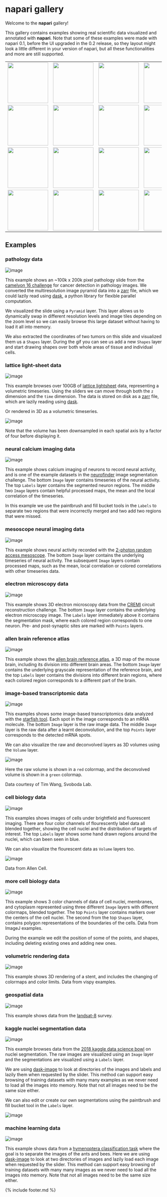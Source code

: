 # napari gallery

Welcome to the **napari** gallery!

This gallery contains examples showing real scientific data visualized and annotated with **napari**. Note that some of these examples were made with napari 0.1, before the UI upgraded in the 0.2 release, so they layout might look a little different in your version of napari, but all these functionalities and more are still supported.

| | | | |
|---|---|---|---|
|<a href="#pathology-data"><img src="./assets/gallery/pathology.gif" width="130"/><a>| <a href="#lattice-light-sheet-data"><img src="./assets/gallery/LLSM.gif" width="130"/><a> | <a href="#neural-calcium-imaging-data"><img src="./assets/gallery/calcium_imaging.gif" width="130"/><a> | <a href="#mesoscope-neural-imaging-data"><img src="./assets/gallery/mesoscope.gif" width="130"/><a> |
|<a href="#electron-microscopy-data"><img src="./assets/gallery/CREMI.gif" width="130"/><a>| <a href="#allen-brain-reference-atlas"><img src="./assets/gallery/allen_brain.gif" width="130"/><a> | <a href="#image-based-transcriptomic-data"><img src="./assets/gallery/smFISH.gif" width="130"/><a> | <a href="#image-based-transcriptomic-data"><img src="./assets/gallery/smFISH_3D.gif" width="130"/><a> |
| <a href="#cell-biology-data"><img src="./assets/gallery/allen_cell.gif" width="130"/><a> | <a href="#cell-biology-data"><img src="./assets/gallery/allen_cell_3D.gif" width="130"/><a> | <a href="#more-cell-biology-data"><img src="./assets/gallery/cells.gif" width="130"/><a> | <a href="#volumetric-rendering-data"><img src="./assets/gallery/stent.gif" width="130"/><a> |
| <a href="#geospatial-data"><img src="./assets/gallery/geospatial.gif" width="130"/><a> | <a href="#kaggle-nuclei-segmentation-data"><img src="./assets/gallery/DSB2018_browse.gif" width="130"/><a> | <a href="#kaggle-nuclei-segmentation-data"><img src="./assets/gallery/DSB2018_edit.gif" width="130"/><a> | <a href="#machine-learning-data"><img src="./assets/gallery/ants_bees.gif" width="130"/><a> |

## Examples

### pathology data

![image](./assets/gallery/pathology.gif)

This example shows an ~100k x 200k pixel pathology slide from the [camelyon 16 challenge](https://camelyon17.grand-challenge.org/Data/) for cancer detection in pathology images. We converted the multiresolution image pyramid data into a [zarr](https://zarr.readthedocs.io) file, which we could lazily read using [dask](https://dask.readthedocs.io/en/latest/), a python library for flexible parallel computation.

We visualized the slide using a `Pyramid` layer. This layer allows us to dynamically swap in different resolution levels and image tiles depending on the zoom level so we can easily browse this large dataset without having to load it all into memory.

We also extracted the coordinates of two tumors on this slide and visualized them us a `Shapes` layer. During the gif you can see us add a new `Shapes` layer and start drawing shapes over both whole areas of tissue and individual cells.

### lattice light-sheet data

![image](./assets/gallery/LLSM.gif)

This example browses over 100GB of [lattice lightsheet](https://science.sciencemag.org/content/360/6386/eaaq1392) data, representing a volumetric timeseries. Using the sliders we can move through both the `z` dimension and the `time` dimension. The data is stored on disk as a [zarr](https://zarr.readthedocs.io) file, which are lazily reading using [dask](https://dask.readthedocs.io/en/latest/).

Or rendered in 3D as a volumetric timeseries.

![image](./assets/gallery/LLSM_3D.gif)

Note that the volume has been downsampled in each spatial axis by a factor of four before displaying it.

### neural calcium imaging data
![image](./assets/gallery/calcium_imaging.gif)

This example shows calcium imaging of neurons to record neural activity, and is one of the example datasets in the [neurofinder](http://neurofinder.codeneuro.org/) image segmentation challenge. The bottom `Image` layer contains timeseries of the neural activity. The top `Labels` layer contains the segmented neuron regions. The middle two `Image` layers contain helpful processed maps, the mean and the local correlation of the timeseries.

In this example we use the paintbrush and fill bucket tools in the `Labels` to separate two regions that were incorrectly merged and two add two regions that were missed.

### mesoscope neural imaging data

![image](./assets/gallery/mesoscope.gif)

This example shows neural activity recorded with the [2-photon random access mesoscope](https://elifesciences.org/articles/14472). The bottom `Image` layer contains the underlying timeseries of neural activity. The subsequent `Image` layers contain processed maps, such as the mean, local correlation or colored correlations with other timeseries data.

### electron microscopy data

![image](./assets/gallery/CREMI.gif)

This example shows 3D electron microscopy data from the [CREMI](https://cremi.org/) circuit reconstruction challenge. The bottom `Image` layer contains the underlying electron microscopy image. The `Labels` layer immediately above it contains the segmentation mask, where each colored region corresponds to one neuron. Pre- and post-synaptic sites are marked with `Points` layers.

### allen brain reference atlas

![image](./assets/gallery/allen_brain.gif)

This example shows the [allen brain reference atlas](https://mouse.brain-map.org/static/atlas), a 3D map of the mouse brain, including its division into different brain areas. The bottom `Image` layer contains the underlying grayscale representation of the reference brain, and the top `Labels` layer contains the divisions into different brain regions, where each colored region corresponds to a different part of the brain.

### image-based transcriptomic data

![image](./assets/gallery/smFISH.gif)

This examples shows some image-based transcriptomics data analyzed with the [starfish tool](https://spacetx-starfish.readthedocs.io/en/latest/). Each spot in the image corresponds to an mRNA molecule. The bottom `Image` layer is the raw image data. The middle `Image` layer is the raw data after a learnt deconvolution, and the top `Points` layer corresponds to the detected mRNA spots.

We can also visualize the raw and deconvolved layers as 3D volumes using the `Volume` layer.

![image](./assets/gallery/smFISH_3D.gif)

Here the raw volume is shown in a `red` colormap, and the deconvolved volume is shown in a `green` colormap.

Data courtesy of Tim Wang, Svoboda Lab.

### cell biology data

![image](./assets/gallery/allen_cell.gif)

This examples shows images of cells under brightfield and fluorescent imaging. There are four color channels of flourescently label data all blended together, showing the cell nuclei and the distribution of targets of interest. The top `Labels` layer shows some hand drawn regions around the nuclei, which can been seen in blue.

We can also visualize the flourescent data as `Volume` layers too.

![image](./assets/gallery/allen_cell_3D.gif)

Data from Allen Cell.

### more cell biology data
![image](./assets/gallery/cells.gif)

This example shows 3 color channels of data of cell nuclei, membranes, and cytoplasm represented using three different `Image` layers with different colormaps, blended together. The top `Points` layer contains markers over the centers of the cell nuclei. The second from the top `Shapes` layer, contains polygon representations of the boundaries of the cells. Data from ImageJ examples.

During the example we edit the position of some of the points, and shapes, including deleting existing ones and adding new ones.

### volumetric rendering data
![image](./assets/gallery/stent.gif)

This example shows 3D rendering of a stent, and includes the changing of colormaps and color limits. Data from vispy examples.

### geospatial data
![image](./assets/gallery/geospatial.gif)

This example shows data from the [landsat-8](https://landsat.gsfc.nasa.gov/landsat-8/mission-details/) survey.

### kaggle nuclei segmentation data
![image](./assets/gallery/DSB2018_browse.gif)

This example browses data from the [2018 kaggle data science bowl](https://www.kaggle.com/c/data-science-bowl-2018) on nuclei segmentation. The raw images are visualized using an `Image` layer and the segmentations are visualized using a `Labels` layer.

We are using [dask-image](https://dask-image.readthedocs.io) to look at directories of the images and labels and lazily them when requested by the slider. This method can support easy browsing of training datasets with many many examples as we never need to load all the images into memory. Note that not all images need to be the same size either.

We can also edit or create our own segmentations using the paintbrush and fill bucket tool in the `Labels` layer.

![image](./assets/gallery/DSB2018_edit.gif)

### machine learning data
![image](./assets/gallery/ants_bees.gif)

This example shows data from a [hymenoptera classification task](https://pytorch.org/tutorials/beginner/transfer_learning_tutorial.html) where the goal is to separate the images of the ants and bees. Here we are using [dask-image](https://dask-image.readthedocs.io) to look at two directories of images and lazily load each image when requested by the slider. This method can support easy browsing of training datasets with many many images as we never need to load all the images into memory. Note that not all images need to be the same size either.

{% include footer.md %}
